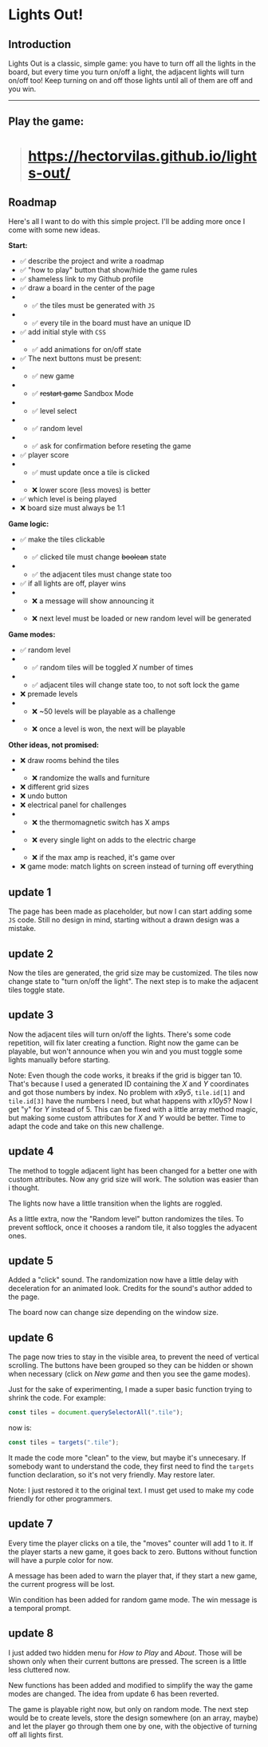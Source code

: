 # Lights Out!

## Introduction
Lights Out is a classic, simple game: you have to turn off all the lights in the board, but every time you turn on/off a light, the adjacent lights will turn on/off too! Keep turning on and off those lights until all of them are off and you win.
***
## Play the game:
> # https://hectorvilas.github.io/lights-out/

## Roadmap
Here's all I want to do with this simple project. I'll be adding more once I come with some new ideas.

**Start:**
- ✅ describe the project and write a roadmap
- ✅ "how to play" button that show/hide the game rules
- ✅ shameless link to my Github profile
- ✅ draw a board in the center of the page
- - ✅ the tiles must be generated with `JS`
- - ✅ every tile in the board must have an unique ID
- ✅ add initial style with `CSS`
- - ✅ add animations for on/off state
- ✅ The next buttons must be present:
- - ✅ new game
- - ✅ ~~restart game~~ Sandbox Mode
- - ✅ level select
- - ✅ random level
- - ✅ ask for confirmation before reseting the game
- ✅ player score
- - ✅ must update once a tile is clicked
- - ❌ lower score (less moves) is better
- ✅ which level is being played
- ❌ board size must always be 1:1

**Game logic:**
- ✅ make the tiles clickable
- - ✅ clicked tile must change ~~boolean~~ state
- - ✅ the adjacent tiles must change state too
- ✅ if all lights are off, player wins
- - ❌ a message will show announcing it
- - ❌ next level must be loaded or new random level will be generated

**Game modes:**
- ✅ random level
- - ✅ random tiles will be toggled _X_ number of times
- - ✅ adjacent tiles will change state too, to not soft lock the game
- ❌ premade levels
- - ❌ ~50 levels will be playable as a challenge
- - ❌ once a level is won, the next will be playable

**Other ideas, not promised:**
- ❌ draw rooms behind the tiles
- - ❌ randomize the walls and furniture
- ❌ different grid sizes
- ❌ undo button
- ❌ electrical panel for challenges
- - ❌ the thermomagnetic switch has X amps
- - ❌ every single light on adds to the electric charge
- - ❌ if the max amp is reached, it's game over
- ❌ game mode: match lights on screen instead of turning off everything

## update 1
The page has been made as placeholder, but now I can start adding some `JS` code. Still no design in mind, starting without a drawn design was a mistake.

## update 2
Now the tiles are generated, the grid size may be customized. The tiles now change state to "turn on/off the light". The next step is to make the adjacent tiles toggle state.

## update 3
Now the adjacent tiles will turn on/off the lights. There's some code repetition, will fix later creating a function. Right now the game can be playable, but won't announce when you win and you must toggle some lights manually before starting.

Note: Even though the code works, it breaks if the grid is bigger tan 10. That's because I used a generated ID containing the _X_ and _Y_ coordinates and got those numbers by index. No problem with _x9y5_, `tile.id[1]` and `tile.id[3]` have the numbers I need, but what happens with _x10y5_? Now I get "y" for _Y_ instead of 5. This can be fixed with a little array method magic, but making some custom attributes for _X_ and _Y_ would be better. Time to adapt the code and take on this new challenge.

## update 4
The method to toggle adjacent light has been changed for a better one with custom attributes. Now any grid size will work. The solution was easier than i thought.

The lights now have a little transition when the lights are roggled.

As a little extra, now the "Random level" button randomizes the tiles. To prevent softlock, once it chooses a random tile, it also toggles the adyacent ones.

## update 5
Added a "click" sound. The randomization now have a little delay with deceleration for an animated look. Credits for the sound's author added to the page.

The board now can change size depending on the window size.

## update 6
The page now tries to stay in the visible area, to prevent the need of vertical scrolling. The buttons have been grouped so they can be hidden or shown when necessary (click on _New game_ and then you see the game modes).

Just for the sake of experimenting, I made a super basic function trying to shrink the code. For example:

```javascript
const tiles = document.querySelectorAll(".tile");
```
now is:
```javascript
const tiles = targets(".tile");
```
It made the code more "clean" to the view, but maybe it's unnecesary. If somebody want to understand the code, they first need to find the `targets` function declaration, so it's not very friendly. May restore later.

Note: I just restored it to the original text. I must get used to make my code friendly for other programmers.

## update 7
Every time the player clicks on a tile, the "moves" counter will add 1 to it. If the player starts a new game, it goes back to zero. Buttons without function will have a purple color for now.

A message has been aded to warn the player that, if they start a new game, the current progress will be lost.

Win condition has been added for random game mode. The win message is a temporal prompt.

## update 8
I just added two hidden menu for _How to Play_ and _About_. Those will be shown only when their current buttons are pressed. The screen is a little less cluttered now.

New functions has been added and modified to simplify the way the game modes are changed. The idea from update 6 has been reverted.

The game is playable right now, but only on random mode. The next step would be to create levels, store the design somewhere (on an array, maybe) and let the player go through them one by one, with the objective of turning off all lights first.